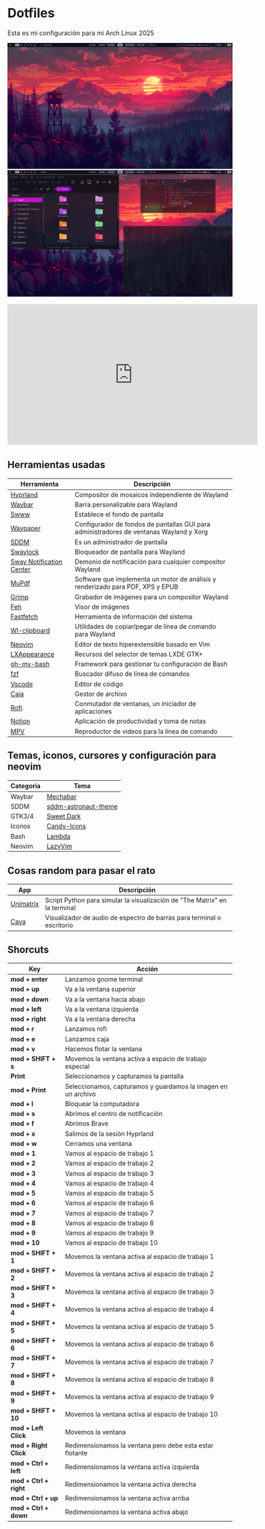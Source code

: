 #  Dotfiles 

Esta es mi configuración para mi Arch Linux 2025 

![Hyprland](/assets/1.png)
![Hyprland](/assets/4.png)

<iframe width="560" height="315" src="https://www.youtube.com/embed/Iw52h6qvUi4?si=fxPHz_S8bY_Cce0y" title="YouTube video player" frameborder="0" allow="accelerometer; autoplay; clipboard-write; encrypted-media; gyroscope; picture-in-picture; web-share" referrerpolicy="strict-origin-when-cross-origin" allowfullscreen></iframe>

## Herramientas usadas

|Herramienta      |Descripción |
|-----------------|---------|
|[Hyprland](https://hyprland.org/)| Compositor de mosaicos independiente de Wayland |
|[Waybar](https://github.com/Alexays/Waybar)| Barra personalizable para Wayland|
|[Swww](https://github.com/LGFae/swww)|Establece el fondo de pantalla|
|[Waypaper](https://github.com/anufrievroman/waypaper)|Configurador de fondos de pantallas GUI para administradores de ventanas Wayland y Xorg|
|[SDDM](https://github.com/sddm/sddm/)|Es un administrador de pantalla|
|[Swaylock](https://github.com/swaywm/swaylock)|Bloqueador de pantalla para Wayland |
|[Sway Notification Center](https://github.com/ErikReider/SwayNotificationCenter)|Demonio de notificación para cualquier compositor Wayland |
|[MuPdf](https://mupdf.com/) | Software que implementa un motor de análisis y renderizado para PDF, XPS y EPUB|
|[Grimp](https://gitlab.freedesktop.org/emersion/grim)| Grabador de imágenes para un compositor Wayland|
|[Feh](https://feh.finalrewind.org/)|Visor de imágenes|
|[Fastfetch](https://github.com/fastfetch-cli/fastfetch)|Herramienta de información del sistema|
|[Wl-clipboard](https://github.com/bugaevc/wl-clipboard)|Utilidades de copiar/pegar de línea de comando para Wayland|
|[Neovim](https://neovim.io/)|Editor de texto hiperextensible basado en Vim|
|[LXAppearance](https://github.com/lxde/lxappearance)|Recursos del selector de temas LXDE GTK+| 
|[oh-my-bash](https://github.com/ohmybash/oh-my-bash)|Framework para gestionar tu configuración de Bash|
|[fzf](https://github.com/junegunn/fzf)|Buscador difuso de línea de comandos|
|[Vscode](https://code.visualstudio.com/)|Editor de código|
|[Caja](https://archlinux.org/packages/extra/x86_64/caja/)|Gestor de archivo|
|[Rofi](https://github.com/davatorium/rofi)|Conmutador de ventanas, un iniciador de aplicaciones|
|[Notion](https://www.notion.com/)|Aplicación de productividad y toma de notas|
|[MPV](https://mpv.io/)|Reproductor de videos para la línea de comando|

## Temas, iconos, cursores y configuración para neovim
|Categoria  | Tema|
|--------------------------|------------|
|Waybar|[Mechabar](https://github.com/sejjy/mechabar)|
|SDDM|[sddm-astronaut-theme](https://github.com/Keyitdev/sddm-astronaut-theme)|
|GTK3/4|[Sweet Dark](https://www.gnome-look.org/p/1253385)|
|Iconos|[Candy-Icons](https://www.gnome-look.org/p/1305251/)|
|Bash|[Lambda](https://github.com/ohmybash/oh-my-bash/wiki/Themes#lambda)|
|Neovim|[LazyVim](https://www.lazyvim.org/)|

## Cosas random para pasar el rato 
|App| Descripción|
|---|------------|
|[Unimatrix](https://github.com/will8211/unimatrix)|Script Python para simular la visualización de "The Matrix" en la terminal|
|[Cava](https://github.com/karlstav/cava)|Visualizador de audio de espectro de barras para terminal o escritorio|

## Shorcuts

|Key                 | Acción                  |
|--------------------|-------------------------|
|**mod + enter**     |Lanzamos gnome terminal    |
|**mod + up**        |Va a la ventana superior   |
|**mod + down**      |Va a la ventana hacia abajo  |
|**mod + left**      |Va a la ventana izquierda|
|**mod + right**     |Va a la ventana derecha  |
|**mod + r**         |Lanzamos rofi            |
|**mod + e**         |Lanzamos caja              |
|**mod + v**         |Hacemos flotar la ventana   |
|**mod + SHIFT + s**|Movemos la ventana activa a espacio de trabajo especial|
|**Print**         |Seleccionamos y capturamos la pantalla      |
|**mod + Print**|Seleccionamos, capturamos y guardamos la imagen en un archivo|
|**mod + l**|Bloquear la computadora|
|**mod + s**|Abrimos el centro de notificación|
|**mod + f**|Abrimos Brave|
|**mod + x**|Salimos de la sesión Hyprland|
|**mod + w**|Cerramos una ventana|
|**mod + 1**|Vamos al espacio de trabajo 1|
|**mod + 2**|Vamos al espacio de trabajo 2|
|**mod + 3**|Vamos al espacio de trabajo 3|
|**mod + 4**|Vamos al espacio de trabajo 4|
|**mod + 5**|Vamos al espacio de trabajo 5|
|**mod + 6**|Vamos al espacio de trabajo 6|
|**mod + 7**|Vamos al espacio de trabajo 7|
|**mod + 8**|Vamos al espacio de trabajo 8|
|**mod + 9**|Vamos al espacio de trabajo 9|
|**mod + 10**|Vamos al espacio de trabajo 10|
|**mod + SHIFT + 1**|Movemos la ventana activa al espacio de trabajo 1|
|**mod + SHIFT + 2**|Movemos la ventana activa al espacio de trabajo 2|
|**mod + SHIFT + 3**|Movemos la ventana activa al espacio de trabajo 3|
|**mod + SHIFT + 4**|Movemos la ventana activa al espacio de trabajo 4|
|**mod + SHIFT + 5**|Movemos la ventana activa al espacio de trabajo 5|
|**mod + SHIFT + 6**|Movemos la ventana activa al espacio de trabajo 6|
|**mod + SHIFT + 7**|Movemos la ventana activa al espacio de trabajo 7|
|**mod + SHIFT + 8**|Movemos la ventana activa al espacio de trabajo 8|
|**mod + SHIFT + 9**|Movemos la ventana activa al espacio de trabajo 9|
|**mod + SHIFT + 10**|Movemos la ventana activa al espacio de trabajo 10|
|**mod + Left Click**|Movemos la ventana|
|**mod + Right Click**|Redimensionamos la ventana pero debe esta estar flotante|
|**mod + Ctrl + left**|Redimensionamos la ventana activa izquierda|
|**mod + Ctrl + right**|Redimensionamos la ventana activa derecha|
|**mod + Ctrl + up**|Redimensionamos la ventana activa arriba|
|**mod + Ctrl + down**|Redimensionamos la ventana activa abajo|








